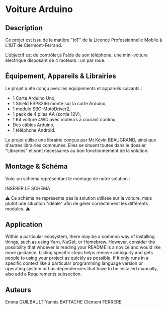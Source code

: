 # Voiture Arduino

## Description

Ce projet est issu de la matière "IoT" de la Licence Professionnelle Mobile à L'IUT de Clermont-Ferrand.

L'objectif est de contrôler,à l'aide de son téléphone, une mini-voiture électrique disposant de 4 moteurs : un par roue.

## Équipement, Appareils & Librairies

Le projet a été conçu avec les équipements et appareils suivants :
- 1 Carte Arduino Uno,
- 1 Shield ESP8266 monté sur la carte Arduino,
- 1 module SBC-MotoDriver2,
- 1 pack de 4 piles AA (sortie 12V),
- 1 Kit voiture 4WD avec moteurs à courant continu,
- Des câbles Arduino, 
- 1 téléphone Android.

Le projet utilise une librairie conçue par Mr.Kévin BEAUGRAND, ainsi que d'autres librairies communes. Elles se situent toutes dans le dossier "Libraries" et sont nécessaires au bon fonctionnement de la solution.

## Montage & Schéma

Voici un schéma représentant le montage de notre solution :

INSERER LE SCHEMA

:warning: Ce schéma ne représente pas la solution utilisée sur la voiture, mais plutôt une situation "idéale" afin de gérer correctement les différents modules. :warning:

## Application
Within a particular ecosystem, there may be a common way of installing things, such as using Yarn, NuGet, or Homebrew. However, consider the possibility that whoever is reading your README is a novice and would like more guidance. Listing specific steps helps remove ambiguity and gets people to using your project as quickly as possible. If it only runs in a specific context like a particular programming language version or operating system or has dependencies that have to be installed manually, also add a Requirements subsection.

## Auteurs
Emma GUILBAULT
Yannis BATTACHE
Clément FERRERE
